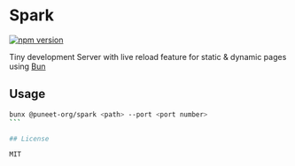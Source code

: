 # Spark

[![npm version](https://img.shields.io/npm/v/%40puneet-org%2Fspark)](https://www.npmjs.com/package/@puneet-org/spark)

Tiny development Server with live reload feature for static & dynamic pages using [Bun](https://bun.sh/)

## Usage

````bash
bunx @puneet-org/spark <path> --port <port number>
```

## License

MIT
````
